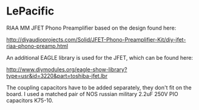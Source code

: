 # LePacific

RIAA MM JFET Phono Preamplifier based on the design found here:

http://diyaudioprojects.com/Solid/JFET-Phono-Preamplifier-Kit/diy-jfet-riaa-phono-preamp.html

An additional EAGLE library is used for the JFET, which can be found here:

http://www.diymodules.org/eagle-show-library?type=usr&id=3220&part=toshiba-jfet.lbr

The coupling capacitors have to be added separately, they don't fit on the board. I used a matched pair
of NOS russian military 2.2uF 250V PIO capacitors K75-10.
